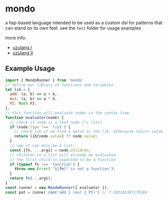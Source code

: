 # mondo

a lisp-based language intended to be used as a custom dsl for patterns that can stand on its own feet. 
see the `test` folder for usage examples

more info:

- [uzulang I](https://garten.salat.dev/uzu/uzulang1.html)
- [uzulang II](https://garten.salat.dev/uzu/uzulang2.html)

## Example Usage

```js
import { MondoRunner } from 'mondo'
// define our library of functions and variables
let lib = {
  add: (a, b) => a + b,
  mul: (a, b) => a * b,
  PI: Math.PI,
};
// this function will evaluate nodes in the syntax tree
function evaluator(node) {
  // check if node is a leaf node (!= list)
  if (node.type !== 'list') {
    // check lib if we find a match in the lib, otherwise return value
    return lib[node.value] ?? node.value;
  }
  // now it can only be a list..
  const [fn, ...args] = node.children;
  // children in a list will already be evaluated
  // the first child is expected to be a function
  if (typeof fn !== 'function') {
    throw new Error(`"${fn}" is not a function`);
  }
  return fn(...args);
}
const runner = new MondoRunner({ evaluator });
const pat = runner.run('add 1 (mul 2 PI)') // 7.283185307179586
```
